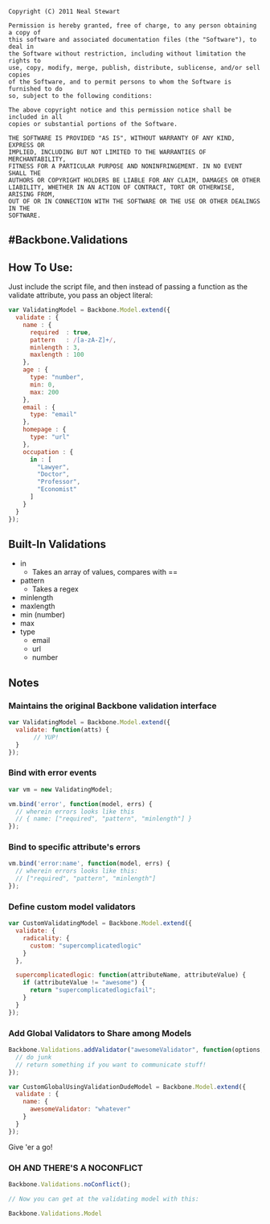 ```
Copyright (C) 2011 Neal Stewart 

Permission is hereby granted, free of charge, to any person obtaining a copy of
this software and associated documentation files (the "Software"), to deal in
the Software without restriction, including without limitation the rights to
use, copy, modify, merge, publish, distribute, sublicense, and/or sell copies
of the Software, and to permit persons to whom the Software is furnished to do
so, subject to the following conditions:

The above copyright notice and this permission notice shall be included in all
copies or substantial portions of the Software.

THE SOFTWARE IS PROVIDED "AS IS", WITHOUT WARRANTY OF ANY KIND, EXPRESS OR
IMPLIED, INCLUDING BUT NOT LIMITED TO THE WARRANTIES OF MERCHANTABILITY,
FITNESS FOR A PARTICULAR PURPOSE AND NONINFRINGEMENT. IN NO EVENT SHALL THE
AUTHORS OR COPYRIGHT HOLDERS BE LIABLE FOR ANY CLAIM, DAMAGES OR OTHER
LIABILITY, WHETHER IN AN ACTION OF CONTRACT, TORT OR OTHERWISE, ARISING FROM,
OUT OF OR IN CONNECTION WITH THE SOFTWARE OR THE USE OR OTHER DEALINGS IN THE
SOFTWARE.
```


#Backbone.Validations
--------

## How To Use:

Just include the script file, and then instead of passing a function as the validate attribute, you pass an object literal:

```javascript
var ValidatingModel = Backbone.Model.extend({
  validate : {
    name : {
      required  : true,
      pattern   : /[a-zA-Z]+/,
      minlength : 3,
      maxlength : 100
    },
    age : {
      type: "number",
      min: 0,
      max: 200
    },
    email : {
      type: "email"
    },
    homepage : {
      type: "url"
    },
    occupation : {
      in : [
        "Lawyer",
        "Doctor",
        "Professor",
        "Economist"
      ]
    }
  }
});
```

## Built-In Validations
- in
  - Takes an array of values, compares with ==
- pattern
  - Takes a regex
- minlength
- maxlength
- min (number)
- max
- type
  - email
  - url
  - number


## Notes

### Maintains the original Backbone validation interface

```javascript
var ValidatingModel = Backbone.Model.extend({
  validate: function(atts) {
       // YUP!
  }
});
```

### Bind with error events

```javascript
var vm = new ValidatingModel;

vm.bind('error', function(model, errs) {
  // wherein errors looks like this
  // { name: ["required", "pattern", "minlength"] }
});
```

### Bind to specific attribute's errors

```javascript
vm.bind('error:name', function(model, errs) {
  // wherein errors looks like this:
  // ["required", "pattern", "minlength"]
});
```

### Define custom model validators

```javascript
var CustomValidatingModel = Backbone.Model.extend({
  validate: {
    radicality: {
      custom: "supercomplicatedlogic" 
    }    
  },

  supercomplicatedlogic: function(attributeName, attributeValue) {
    if (attributeValue != "awesome") {
      return "supercomplicatedlogicfail";
    } 
  }
});
```

### Add Global Validators to Share among Models

```javascript
Backbone.Validations.addValidator("awesomeValidator", function(options, attributeName, model, valueToSet) {
  // do junk
  // return something if you want to communicate stuff!
});

var CustomGlobalUsingValidationDudeModel = Backbone.Model.extend({
  validate : {
    name: {
      awesomeValidator: "whatever"
    }
  } 
});
```

Give 'er a go!

### OH AND THERE'S A NOCONFLICT

```javascript
Backbone.Validations.noConflict();

// Now you can get at the validating model with this:

Backbone.Validations.Model
```
